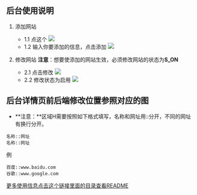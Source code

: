 ## 后台使用说明
1. 添加网站
	- 1.1 点这个
	![](http://uninote.com.cn/docs/1079089832/__pic/KSkDC1dT.png)
	- 1.2 输入你要添加的信息，点击添加
	![](http://uninote.com.cn/docs/1079089832/__pic/3bPwQlVV.png)

2. 修改网站
**注意**：想要使添加的网站生效，必须修改网站的状态为**S_ON**
	- 2.1 点击修改
	![](http://uninote.com.cn/docs/1079089832/__pic/IE99kjYa.png)
	- 2.2 修改状态为启用
	![](http://uninote.com.cn/docs/1079089832/__pic/4rjjSnMq.png)

## 后台详情页前后端修改位置参照对应的图
- **注意：**区域H需要按照如下格式填写，名称和网址用::分开，不同的网址有换行分开。
```
名称::网址
名称::网址
```
例
```
百度::www.baidu.com
谷歌::www.google.com
```
[更多使用信息点击这个链接里面的目录查看README]( http://gogs.xunwunet.com/liaocheng/zhanqun "更多使用信息点击这个链接里面的目录查看README")

